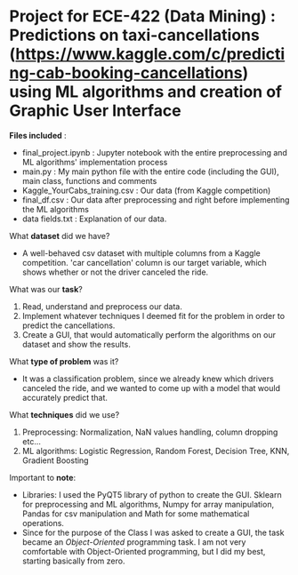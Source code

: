 # Project for ECE-422 (Data Mining) : Predictions on taxi-cancellations (https://www.kaggle.com/c/predicting-cab-booking-cancellations) using ML algorithms and creation of Graphic User Interface

**Files included** :
* final_project.ipynb : Jupyter notebook with the entire preprocessing and ML algorithms' implementation process
* main.py : My main python file with the entire code (including the GUI), main class, functions and comments
* Kaggle_YourCabs_training.csv : Our data (from Kaggle competition)
* final_df.csv : Our data after preprocessing and right before implementing the ML algorithms
* data fields.txt : Explanation of our data.
 
What **dataset** did we have? 
* A well-behaved csv dataset with multiple columns from a Kaggle competition. 
'car cancellation' column is our target variable, which shows whether or not the driver canceled the ride.

What was our **task**?
  1. Read, understand and preprocess our data.
  2. Implement whatever techniques I deemed fit for the problem in order to predict the cancellations.
  3. Create a GUI, that would automatically perform the algorithms on our dataset and show the results.
   
What **type of problem** was it?
* It was a classification problem, since we already knew which drivers canceled the ride, and we wanted
to come up with a model that would accurately predict that.
    
What **techniques** did we use?
  1. Preprocessing: Normalization, NaN values handling, column dropping etc...
  2. ML algorithms: Logistic Regression, Random Forest, Decision Tree, KNN, Gradient Boosting  
  
  
Important to **note**:
* Libraries: I used the PyQT5 library of python to create the GUI. Sklearn for preprocessing and ML algorithms, 
Numpy for array manipulation, Pandas for csv manipulation and Math for some mathematical operations. 
* Since for the purpose of the Class I was asked to create a GUI, the task became an *Object-Oriented* programming task. I am not
very comfortable with Object-Oriented programming, but I did my best, starting basically from zero.
